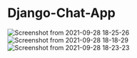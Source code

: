 # Django-Chat-App
![Screenshot from 2021-09-28 18-25-26](https://user-images.githubusercontent.com/85062204/135091018-60b9a7fb-8293-44a1-8430-4b068a2c9abd.png)
![Screenshot from 2021-09-28 18-18-29](https://user-images.githubusercontent.com/85062204/135090780-28fc6adf-4599-41c5-b894-e702bca64166.png)
![Screenshot from 2021-09-28 18-23-23](https://user-images.githubusercontent.com/85062204/135090791-b17bff8c-6bbe-4c3a-a906-dbf8a1ad96e2.png)


